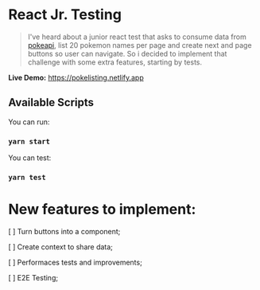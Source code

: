 # React Jr. Testing

> I've heard about a junior react test that asks to consume data from [pokeapi](https://pokeapi.co/), list 20 pokemon names per page and create next and page buttons so user can navigate. So i decided to implement that challenge with some extra features, starting by tests.

**Live Demo:** https://pokelisting.netlify.app

## Available Scripts

You can run:

### `yarn start`

You can test:

### `yarn test`

# New features to implement:

[ ] Turn buttons into a component;

[ ] Create context to share data;

[ ] Performaces tests and improvements;

[ ] E2E Testing;
